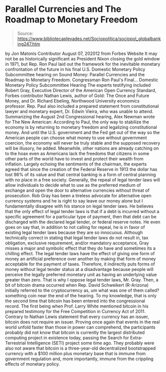 # Parallel Currencies and The Roadmap to Monetary Freedom

> Source: https://www.bibliotecapleyades.net/Sociopolitica/sociopol_globalbanking247.htm

by Jon Matonis
Contributor
August 07, 202012
from Forbes Website
It may not be as historically significant as President Nixon closing the
gold window in 1971, but Rep. Ron Paul laid out the framework for the
inevitable monetary confrontation of the future in his final U.S. Domestic
Monetary Policy Subcommittee hearing on Sound Money: Parallel Currencies
and the Roadmap to Monetary Freedom.
Congressman Ron Paul's Final...
Domestic Monetary Policy Subcommittee Hearing
The experts testifying included Robert Gray, Executive Director of the
American Open Currency Standard, Forbes contributor Nathan Lewis, author of
Gold: The Once and Future Money, and Dr. Richard Ebeling, Northwood
University economics professor.
Rep. Paul also included a prepared statement
from constitutional lawyer and monetary expert, Dr. Edwin Vieira, who was
unable to attend.
Summarizing the August 2nd Congressional hearing, Alex Newman
wrote for The
New American:
According to Paul, the only way to stabilize the economy is by returning to
monetary freedom and legalizing constitutional money.
And until the U.S.
government and the Fed get out of the way so the American people can choose
what money to use without government coercion, the economy will never be
truly stable and the supposed recovery will be illusory, he added.
Meanwhile, other nations are already catching on to the hoax even as
Americans lack the freedoms that citizens in some other parts of the world
have to invest and protect their wealth from inflation.
Largely
echoing the sentiments of the chairman, the experts agreed that
since the creation of
the Federal Reserve in 1913 the dollar has lost 98% of
its value and that central banking is a form of central planning with no
place in a free society.
Generally, the repeal of legal tender laws will allow individuals to decide
what to use as the preferred medium of exchange and open the door to
alternative currencies without threat of prosecution.
Rob Gray has been a tireless advocate for alternative open currency systems
and he is right to say leave our money alone but I fundamentally disagree
with his stance on
legal tender laws.
He believes that the only effect of
legal tender laws is that if a debt is incurred without a specific agreement
for a particular type of payment, then that debt can be discharged with the
declared legal tender, or federal reserve notes. He even goes on say that,
in addition to not calling for repeal, he is in favor of existing legal
tender laws because they are so innocuous.
Although technically correct in stating that legal tender laws do not result
in,
tax obligation, exclusive requirement, and/or mandatory acceptance,
Gray misses a major and symbolic effect that they do have and sometimes its
a chilling effect.
The legal tender laws have the effect of giving one form of money an
artificial preference over another by making that form of money acceptable
for the payment of taxes.
Therefore, it indirectly puts forms of money
without legal tender status at a disadvantage because people will perceive
the legally preferred monetary unit as having an underlying value greater
than zero.
That is why I oppose legal tender laws, Mr. Gray.
Then, a bit of
bitcoin drama occurred when Rep. David Schweikert (R-Arizona)
initially referred to the cryptocurrency as,
um
what was one of them
called?
something
coin near the end of the hearing.
To my knowledge, that is only the second time
that bitcoin has been entered into the congressional record.
The first being
when Prof. Larry White mentioned bitcoin in his prepared testimony for the
Free Competition in Currency Act of 2011.
Contrary to Nathan Lewis statement that every currency has an issuer,
bitcoin does not require an issuer.
Proving once again that events in the real world unfold faster than those in
power can comprehend, the participants probably did not know that bitcoin is
currently the largest
distributed computing project in existence today,
passing the Search for Extra-Terrestrial Intelligence (SETI) project some
time ago.
They probably were also not aware that bitcoin is a three-year-old
decentralized bootstrapped currency with a $100 million plus
monetary base
that is immune from government regulation and, more importantly, immune from
the crippling effects of monetary policy.
